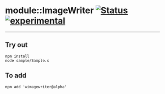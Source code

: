 
# module::ImageWriter  [![Status](https://github.com/Wandalen/wImageWriter/workflows/Publish/badge.svg)](https://github.com/Wandalen/wImageWriter/actions?query=workflow%3APublish) [![experimental](https://img.shields.io/badge/stability-experimental-orange.svg)](https://github.com/emersion/stability-badges#experimental)

___

## Try out
```
npm install
node sample/Sample.s
```

## To add
```
npm add 'wimagewriter@alpha'
```


